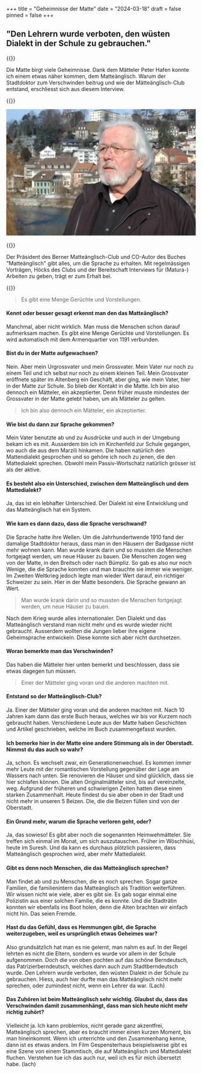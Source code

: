 +++
title = "Geheimnisse der Matte"
date = "2024-03-18"
draft = false
pinned = false
+++
## "Den Lehrern wurde verboten, den wüsten Dialekt in der Schule zu gebrauchen."

{{<lead>}}

Die Matte birgt viele Geheimnisse. Dank dem Mätteler Peter Hafen konnte ich einem etwas näher kommen, dem Matteänglisch. Warum der Stadtdoktor zum Verschwinden beitrug und wie der Mätteänglisch-Club entstand, erschliesst sich aus diesem Interview. 

{{</lead>}}

![Der Mätteler Peter Hafen vor dem Aarenbogen, der die Matte umgibt.](foto-peter-hafen-verkleinert.jpg)

{{<box>}}

Der Präsident des Berner Matteänglisch-Club und CO-Autor des Buches "Matteänglisch" gibt alles, um die Sprache zu erhalten. Mit regelmässigen Vorträgen, Höcks des Clubs und der Bereitschaft Interviews für (Matura-) Arbeiten zu geben, trägt er zum Erhalt bei.

{{</box>}}

> Es gibt eine Menge Gerüchte und Vorstellungen.

#### **Kennt oder besser gesagt erkennt man den das Matteänglisch?**

Manchmal, aber nicht wirklich. Man muss die Menschen schon darauf aufmerksam machen. Es gibt eine Menge Gerüchte und Vorstellungen. Es wird automatisch mit dem Armenquartier von 1191 verbunden. 

#### **Bist du in der Matte aufgewachsen?**

Nein. Aber mein Urgrossvater und mein Grossvater. Mein Vater nur noch zu einem Teil und ich selbst nur noch zu einem kleinen Teil. Mein Grossvater eröffnete später im Altenberg ein Geschäft, aber ging, wie mein Vater, hier in der Matte zur Schule. So blieb der Kontakt in die Matte. 
Ich bin also dennoch ein Mätteler, ein akzeptierter. Denn früher musste mindestes der Grossvater in der Matte gelebt haben, um als Mätteler zu gelten.

> Ich bin also dennoch ein Mätteler, ein akzeptierter.

#### **Wie bist du dann zur Sprache gekommen?**

Mein Vater benutzte ab und zu Ausdrücke und auch in der Umgebung bekam ich es mit. Ausserdem bin ich im Kirchenfeld zur Schule gegangen, wo auch die aus dem Marzili hinkamen. Die haben natürlich den Mattendialekt gesprochen und so gehöre ich noch zu jenen, die den Mattedialekt sprechen. Obwohl mein Passiv-Wortschatz natürlich grösser ist als der aktive. 

#### **Es besteht also ein Unterschied, zwischen dem Matteänglisch und dem Mattedialekt?**

Ja, das ist ein lebhafter Unterschied. Der Dialekt ist eine Entwicklung und das Matteänglisch hat ein System. 

#### **Wie kam es dann dazu, dass die Sprache verschwand?**

Die Sprache hatte ihre Wellen. Um die Jahrhundertwende 1910 fand der damalige Stadtdoktor heraus, dass man in den Häusern der Badgasse nicht mehr wohnen kann. Man wurde krank darin und so mussten die Menschen fortgejagt werden, um neue Häuser zu bauen. Die Menschen zogen weg von der Matte, in den Breitsch oder nach Bümpliz. So gab es also nur noch Wenige, die die Sprache konnten und man brauchte sie immer wie weniger. 
Im Zweiten Weltkrieg jedoch legte man wieder Wert darauf, ein richtiger Schweizer zu sein. Hier in der Matte besonders. Die Sprache gewann an Wert.

> Man wurde krank darin und so mussten die Menschen fortgejagt werden, um neue Häuser zu bauen. 

Nach dem Krieg wurde alles internationaler. Den Dialekt und das Matteänglisch verstand man nicht mehr und es wurde wieder nicht gebraucht. Ausserdem wollten die Jungen lieber ihre eigene Geheimsprache entwickeln. Diese konnte sich aber nicht durchsetzen. 

#### **Woran bemerkte man das Verschwinden?**

Das haben die Mätteler hier unten bemerkt und beschlossen, dass sie etwas dagegen tun müssen. 

> Einer der Mätteler ging voran und die anderen machten mit.

#### **Entstand so der Matteänglisch-Club?**

Ja. Einer der Mätteler ging voran und die anderen machten mit. Nach 10 Jahren kam dann das erste Buch heraus, welches wir bis vor Kurzem noch gebraucht haben. Verschiedene Leute aus der Matte haben Geschichten und Artikel geschrieben, welche im Buch zusammengefasst wurden. 

#### **Ich bemerke hier in der Matte eine andere Stimmung als in der Oberstadt. Nimmst du das auch so wahr?**

Ja, schon. Es wechselt zwar, ein Generationenwechsel. Es kommen immer mehr Leute mit der romantischen Vorstellung gegenüber der Lage am Wassers nach unten. Sie renovieren die Häuser und sind glücklich, dass sie hier schlafen können. 
Die alten Originalmätteler sind, bis auf vereinzelte, weg. Aufgrund der früheren und schwierigen Zeiten hatten diese einen starken Zusammenhalt. Heute findest du sie aber oben in der Stadt und nicht mehr in unseren 5 Beizen. Die, die die Beizen füllen sind von der Oberstadt.

#### **Ein Grund mehr, warum die Sprache verloren geht, oder?**

Ja, das sowieso! Es gibt aber noch die sogenannten Heimwehmätteler. Sie treffen sich einmal im Monat, um sich auszutauschen. Früher im Wöschhüsi, heute im Suresh. Und da kann es durchaus plötzlich passieren, dass Matteänglisch gesprochen wird, aber mehr Mattedialekt.

#### **Gibt es denn noch Menschen, die das Matteänglisch sprechen?**

Man findet ab und zu Menschen, die es noch sprechen. Sogar ganze Familien, die familienintern das Matteänglisch als Tradition weiterführen. Wir wissen nicht wie viele, aber es gibt sie. Es gab sogar einmal eine Polizistin aus einer solchen Familie, die es konnte. Und die Stadträtin konnten wir ebenfalls ins Boot holen, denn die Alten brachten wir einfach nicht hin. Das seien Fremde. 

#### **Hast du das Gefühl, dass es Hemmungen gibt, die Sprache weiterzugeben, weil es ursprünglich etwas Geheimes war?**

Also grundsätzlich hat man es nie gelernt, man nahm es auf. In der Regel lehrten es nicht die Eltern, sondern es wurde vor allem in der Schule aufgenommen. Doch die von oben pochten auf das schöne Berndeutsch, das Patrizierberndeutsch, welches dann auch zum Stadtberndeutsch wurde. Den Lehrern wurde verboten, den wüsten Dialekt in der Schule zu gebrauchen. Hiess, auch hier durfte man das Matteänglisch nicht mehr sprechen, oder zumindest nicht, wenn ein Lehrer da war. (Lach)

#### **Das Zuhören ist beim Matteänglisch sehr wichtig. Glaubst du, dass das Verschwinden damit zusammenhängt, dass man sich heute nicht mehr richtig zuhört?**

Vielleicht ja. Ich kann problemlos, nicht gerade ganz akzentfrei, Matteänglisch sprechen, aber es braucht immer einen kurzen Moment, bis man hineinkommt. Wenn ich unterrichte und den Zusammenhang kenne, dann ist es etwas anders. Im Film Gespensterhaus beispielsweise gibt es eine Szene von einem Stammtisch, die auf Matteänglisch und Mattedialekt fluchen. Verstehen tue ich das auch nur, weil ich es für mich übersetzt habe. (lach)